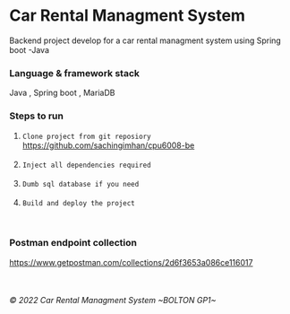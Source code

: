 # Car Rental Managment System
Backend project develop for a car rental managment system using Spring boot -Java

### Language & framework stack
Java , Spring boot , MariaDB  

### Steps to run
1. `Clone project from git reposiory`<br/>
   https://github.com/sachingimhan/cpu6008-be <br/>
   <br/>
2. `Inject all dependencies required`<br/>
   <br/>
3. `Dumb sql database if you need`<br/>
   <br/>
4. `Build and deploy the project`<br/>

<br/>

### Postman endpoint collection
https://www.getpostman.com/collections/2d6f3653a086ce116017

<br/>

###### © 2022 Car Rental Managment System ~BOLTON GP1~
